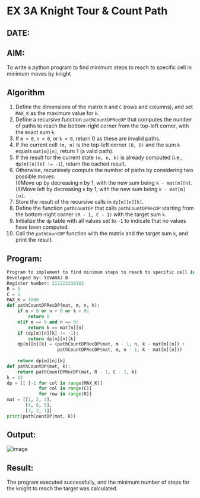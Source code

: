 # EX 3A Knight Tour & Count Path
## DATE:
## AIM:
To write a python program to find minimum steps to reach to specific cell in minimum moves by knight


## Algorithm
1. Define the dimensions of the matrix `R` and `C` (rows and columns), and set `MAX_K` as the maximum value for `k`.  
2. Define a recursive function `pathCountDPRecDP` that computes the number of paths to reach the bottom-right corner from the top-left corner, with the exact sum `k`.  
3. If `m < 0`, `n < 0`, or `k < 0`, return 0 as these are invalid paths.  
4. If the current cell `(m, n)` is the top-left corner `(0, 0)` and the sum `k` equals `mat[m][n]`, return 1 (a valid path).  
5. If the result for the current state `(m, n, k)` is already computed (i.e., `dp[m][n][k] != -1`), return the cached result.  
6. Otherwise, recursively compute the number of paths by considering two possible moves:  
   (I)Move up by decreasing `m` by 1, with the new sum being `k - mat[m][n]`.  
   (II)Move left by decreasing `n` by 1, with the new sum being `k - mat[m][n]`.  
7. Store the result of the recursive calls in `dp[m][n][k]`.  
8. Define the function `pathCountDP` that calls `pathCountDPRecDP` starting from the bottom-right corner `(R - 1, C - 1)` with the target sum `k`.  
9. Initialize the `dp` table with all values set to `-1` to indicate that no values have been computed.  
10. Call the `pathCountDP` function with the matrix and the target sum `k`, and print the result.  

## Program:
```python
Program to implement to find minimum steps to reach to specific cell in minimum moves by knight.
Developed by: YUVARAJ B
Register Number: 212222230182
R = 3
C = 3
MAX_K = 1000
def pathCountDPRecDP(mat, m, n, k):
    if m < 0 or n < 0 or k < 0:
        return 0
    elif m == 0 and n == 0:
        return k == mat[m][n]
    if (dp[m][n][k] != -1):
        return dp[m][n][k]
    dp[m][n][k] = (pathCountDPRecDP(mat, m - 1, n, k - mat[m][n]) +
                   pathCountDPRecDP(mat, m, n - 1, k - mat[m][n]))
     
    return dp[m][n][k]
def pathCountDP(mat, k):
    return pathCountDPRecDP(mat, R - 1, C - 1, k)
k = 12
dp = [[ [-1 for col in range(MAX_K)]
            for col in range(C)]
            for row in range(R)]
mat = [[1, 2, 3],
       [4, 6, 5],
       [3, 2, 1]]
print(pathCountDP(mat, k))
```

## Output:
![image](https://github.com/user-attachments/assets/4d019099-c9be-456c-ab4f-44f80713db8f)

## Result:
The program executed successfully, and the minimum number of steps for the knight to reach the target was calculated.

